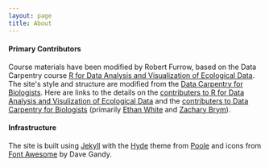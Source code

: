 ```yaml
---
layout: page
title: About
---
```


#### Primary Contributors

Course materials have been modified by Robert Furrow, based on the Data Carpentry 
course [R for Data Analysis and Visualization of Ecological Data](https://datacarpentry.org/R-ecology-lesson/). The site's style and structure are modified 
from the [Data Carpentry for Biologists](http://datacarpentry.org/semester-biology).
Here are links to the details on the [contributers to R for Data Analysis and Visulization of Ecological Data](http://datacarpentry.org/R-ecology-lesson/CITATION) and the 
[contributers to Data Carpentry for Biologists](https://github.com/datacarpentry/semester-biology/graphs/contributors) (primarily [Ethan White](http://ethanwhite.org) and [Zachary Brym](http://zackbrym.weecology.org/)).


#### Infrastructure

The site is built using [Jekyll](http://jekyllrb.com/) with the [Hyde](http://hyde.getpoole.com/) theme from [Poole](http://getpoole.com/) 
and icons from [Font Awesome](http://fontawesome.io) by Dave Gandy.
